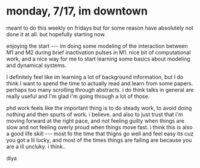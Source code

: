 # monday, 7/17, im downtown

meant to do this weekly on fridays but for some reason have absolutely not done it at all. but hopefully starting now. 

enjoying the start --- im doing some modeling of the interaction between M1 and M2 during brief inactivation pulses in M1. nice bit of computational work, and a nice way for me to start learning some basics about modeling and dynamical systems. 

I definitely feel like im learning a lot of background information, but I do think I want to spend the time to actually read and learn from some papers. perhaps too many scrolling through abstracts. i do think talks in general are really useful and I'm glad i'm going through a lot of those.

phd work feels like the important thing is to do steady work, to avoid doing nothing and then spurts of work. i believe. and also to just trust that i'm moving forward at the right pace, and not feeling guilty when things are slow and not feeling overly proud when things move fast. i think this is also a good life skill --- most fo the time that thigns go well and feel easy its cuz you got a lil lucky, and most of the times things are failing are because you are a lil uncluky. i think..

diya

